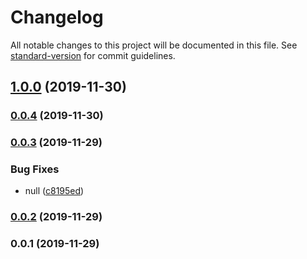 # Changelog

All notable changes to this project will be documented in this file. See [standard-version](https://github.com/conventional-changelog/standard-version) for commit guidelines.

## [1.0.0](https://github.com/freedomsex/marker-text-colored/compare/v0.0.4...v1.0.0) (2019-11-30)

### [0.0.4](https://github.com/freedomsex/marker-text-colored/compare/v0.0.3...v0.0.4) (2019-11-30)

### [0.0.3](https://github.com/freedomsex/marker-text-colored/compare/v0.0.2...v0.0.3) (2019-11-29)


### Bug Fixes

* null ([c8195ed](https://github.com/freedomsex/marker-text-colored/commit/c8195ed))

### [0.0.2](https://github.com/freedomsex/marker-text-colored/compare/v0.0.1...v0.0.2) (2019-11-29)

### 0.0.1 (2019-11-29)
